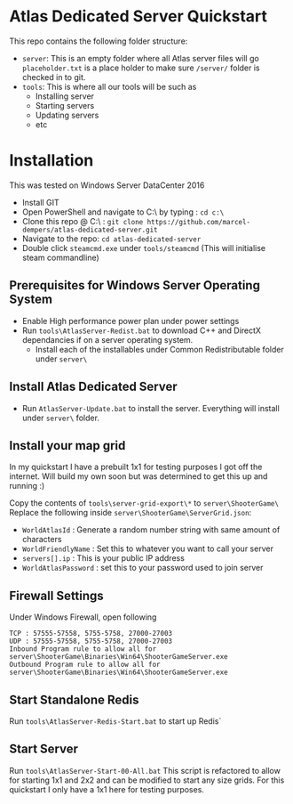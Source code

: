 # Atlas Dedicated Server Quickstart

This repo contains the following folder structure:
* `server`:
    This is an empty folder where all Atlas server files will go
    `placeholder.txt` is a place holder to make sure `/server/` folder is checked in to git.
* `tools`:
    This is where all our tools will be such as
    * Installing server
    * Starting servers
    * Updating servers
    * etc

# Installation

This was tested on Windows Server DataCenter 2016

* Install GIT
* Open PowerShell and navigate to C:\ by typing : `cd c:\`
* Clone this repo @ C:\ : `git clone https://github.com/marcel-dempers/atlas-dedicated-server.git`
* Navigate to the repo: `cd atlas-dedicated-server`
* Double click `steamcmd.exe` under `tools/steamcmd` (This will initialise steam commandline)


## Prerequisites for Windows Server Operating System

* Enable High performance power plan under power settings
* Run `tools\AtlasServer-Redist.bat` to download C++ and DirectX dependancies if on a server operating system.
    * Install each of the installables under Common Redistributable folder under `server\`

## Install Atlas Dedicated Server

* Run `AtlasServer-Update.bat` to install the server. Everything will install under `server\` folder.

## Install your map grid

In my quickstart I have a prebuilt 1x1 for testing purposes I got off the internet. Will build my own soon but was determined to get this up and running :)

Copy the contents of `tools\server-grid-export\*` to `server\ShooterGame\`
Replace the following inside `server\ShooterGame\ServerGrid.json`:

* `WorldAtlasId` : Generate a random number string with same amount of characters
* `WorldFriendlyName` : Set this to whatever you want to call your server
* `servers[].ip` : This is your public IP address
* `WorldAtlasPassword` : set this to your password used to join server

## Firewall Settings

Under Windows Firewall, open following

```
TCP : 57555-57558, 5755-5758, 27000-27003
UDP : 57555-57558, 5755-5758, 27000-27003
Inbound Program rule to allow all for server\ShooterGame\Binaries\Win64\ShooterGameServer.exe
Outbound Program rule to allow all for server\ShooterGame\Binaries\Win64\ShooterGameServer.exe

```
## Start Standalone Redis

Run `tools\AtlasServer-Redis-Start.bat` to start up Redis`

## Start Server

Run `tools\AtlasServer-Start-00-All.bat`
This script is refactored to allow for starting 1x1 and 2x2 and can be modified to start any size grids.
For this quickstart I only have a 1x1 here for testing purposes.

